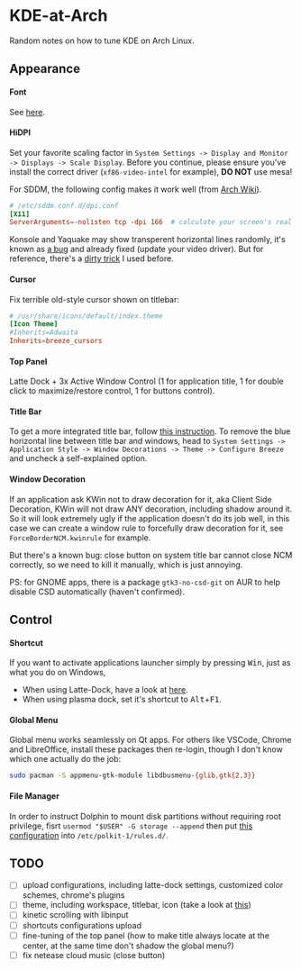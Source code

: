 KDE-at-Arch
=============
Random notes on how to tune KDE on Arch Linux.


Appearance
-----------

#### Font
See [here](https://github.com/ZeppLu/rcs/blob/master/config/fontconfig/fonts.conf).

#### HiDPI
Set your favorite scaling factor in `System Settings -> Display and Monitor -> Displays -> Scale Display`. Before you continue, please ensure you've install the correct driver (`xf86-video-intel` for example), **DO NOT** use mesa!

For SDDM, the following config makes it work well (from [Arch Wiki](https://wiki.archlinux.org/index.php/SDDM#DPI_settings)).
```conf
# /etc/sddm.conf.d/dpi.conf
[X11]
ServerArguments=-nolisten tcp -dpi 166  # calculate your screen's real DPI on http://www.pxcalc.com and paste it here
```

Konsole and Yaquake may show transperent horizontal lines randomly, it's known as [a bug](https://bugs.kde.org/show_bug.cgi?id=373232) and already fixed (update your video driver). But for reference, there's a [dirty trick](https://gist.github.com/ZeppLu/637353565e5be6b8275a859f7c412f8c) I used before.

#### Cursor
Fix terrible old-style cursor shown on titlebar:
```conf
# /usr/share/icons/default/index.theme
[Icon Theme]
#Inherits=Adwaita
Inherits=breeze_cursors
```

#### Top Panel
Latte Dock + 3x Active Window Control (1 for application title, 1 for double click to maximize/restore control, 1 for buttons control).

#### Title Bar
To get a more integrated title bar, follow [this instruction](http://www.alexl.netsons.org/78). To remove the blue horizontal line between title bar and windows, head to `System Settings -> Application Style -> Window Decorations -> Theme -> Configure Breeze` and uncheck a self-explained option.

#### Window Decoration
If an application ask KWin not to draw decoration for it, aka Client Side Decoration, KWin will not draw ANY decoration, including shadow around it. So it will look extremely ugly if the application doesn't do its job well, in this case we can create a window rule to forcefully draw decoration for it, see `ForceBorderNCM.kwinrule` for example.

But there's a known bug: close button on system title bar cannot close NCM correctly, so we need to kill it manually, which is just annoying.

PS: for GNOME apps, there is a package `gtk3-no-csd-git` on AUR to help disable CSD automatically (haven't confirmed).


Control
------------

#### Shortcut
If you want to activate applications launcher simply by pressing <kbd>Win</kbd>, just as what you do on Windows,
- When using Latte-Dock, have a look at [here](https://github.com/psifidotos/Latte-Dock/wiki/F.A.Q.).
- When using plasma dock, set it's shortcut to <kbd>Alt</kbd>+<kbd>F1</kbd>.

#### Global Menu
Global menu works seamlessly on Qt apps. For others like VSCode, Chrome and LibreOffice, install these packages then re-login, though I don't know which one actually do the job:
```sh
sudo pacman -S appmenu-gtk-module libdbusmenu-{glib,gtk{2,3}}
```

#### File Manager
In order to instruct Dolphin to mount disk partitions without requiring root privilege, fisrt `usermod "$USER" -G storage --append` then put [this configuration](https://gist.github.com/Scrumplex/8f528c1f63b5f4bfabe14b0804adaba7) into `/etc/polkit-1/rules.d/`.


TODO
---------
- [ ] upload configurations, including latte-dock settings, customized color schemes, chrome's plugins
- [ ] theme, including workspace, titlebar, icon (take a look at [this](https://www.reddit.com/r/unixporn/comments/8uhjzk/kde_plasma/))
- [ ] kinetic scrolling with libinput
- [ ] shortcuts configurations upload
- [ ] fine-tuning of the top panel (how to make title always locate at the center, at the same time don't shadow the global menu?)
- [ ] fix netease cloud music (close button)
